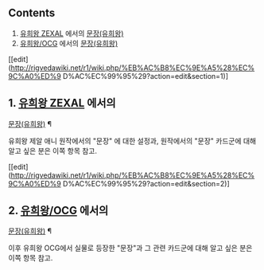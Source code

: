 ## Contents

    

1. [유희왕 ZEXAL](%EC%9C%A0%ED%9D%AC%EC%99%95%20ZEXAL.md) 에서의 [문장(유희왕)](%EB%AC%B8%EC%9E%A5%28%EC%9C%A0%ED%9D%AC%EC%99%95%20ZEXAL%29.md)
2. [유희왕/OCG](%EC%9C%A0%ED%9D%AC%EC%99%95/OCG.md) 에서의 [문장(유희왕)](%EB%AC%B8%EC%9E%A5%28%EC%9C%A0%ED%9D%AC%EC%99%95/OCG%29.md)

[[edit](http://rigvedawiki.net/r1/wiki.php/%EB%AC%B8%EC%9E%A5%28%EC%9C%A0%ED%9
D%AC%EC%99%95%29?action=edit&section=1)]

## 1. [유희왕 ZEXAL](%EC%9C%A0%ED%9D%AC%EC%99%95%20ZEXAL.md) 에서의
[문장(유희왕)](%EB%AC%B8%EC%9E%A5%28%EC%9C%A0%ED%9D%AC%EC%99%95%20ZEXAL%29.md) ¶

유희왕 제알 애니 원작에서의 "문장" 에 대한 설정과, 원작에서의 "문장" 카드군에 대해 알고 싶은 분은 이쪽 항목 참고.

  

[[edit](http://rigvedawiki.net/r1/wiki.php/%EB%AC%B8%EC%9E%A5%28%EC%9C%A0%ED%9
D%AC%EC%99%95%29?action=edit&section=2)]

## 2. [유희왕/OCG](%EC%9C%A0%ED%9D%AC%EC%99%95/OCG.md) 에서의
[문장(유희왕)](%EB%AC%B8%EC%9E%A5%28%EC%9C%A0%ED%9D%AC%EC%99%95/OCG%29.md) ¶

이후 유희왕 OCG에서 실물로 등장한 "문장"과 그 관련 카드군에 대해 알고 싶은 분은 이쪽 항목 참고.


